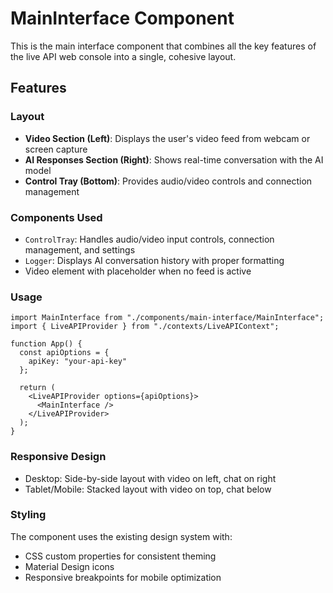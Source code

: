 # MainInterface Component

This is the main interface component that combines all the key features of the live API web console into a single, cohesive layout. 

## Features

### Layout
- **Video Section (Left)**: Displays the user's video feed from webcam or screen capture
- **AI Responses Section (Right)**: Shows real-time conversation with the AI model
- **Control Tray (Bottom)**: Provides audio/video controls and connection management

### Components Used
- `ControlTray`: Handles audio/video input controls, connection management, and settings
- `Logger`: Displays AI conversation history with proper formatting
- Video element with placeholder when no feed is active

### Usage

```tsx
import MainInterface from "./components/main-interface/MainInterface";
import { LiveAPIProvider } from "./contexts/LiveAPIContext";

function App() {
  const apiOptions = {
    apiKey: "your-api-key"
  };

  return (
    <LiveAPIProvider options={apiOptions}>
      <MainInterface />
    </LiveAPIProvider>
  );
}
```

### Responsive Design
- Desktop: Side-by-side layout with video on left, chat on right
- Tablet/Mobile: Stacked layout with video on top, chat below

### Styling
The component uses the existing design system with:
- CSS custom properties for consistent theming
- Material Design icons
- Responsive breakpoints for mobile optimization